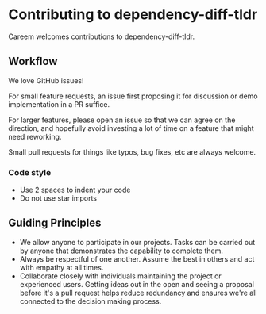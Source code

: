 # Contributing to dependency-diff-tldr

Careem welcomes contributions to dependency-diff-tldr.

## Workflow

We love GitHub issues!

For small feature requests, an issue first proposing it for discussion or demo implementation in a PR suffice.

For larger features, please open an issue so that we can agree on the direction, and hopefully avoid investing a lot of time on a feature that might need reworking.

Small pull requests for things like typos, bug fixes, etc are always welcome.

### Code style

* Use 2 spaces to indent your code
* Do not use star imports

## Guiding Principles

* We allow anyone to participate in our projects. Tasks can be carried out by anyone that demonstrates the capability to complete them.
* Always be respectful of one another. Assume the best in others and act with empathy at all times.
* Collaborate closely with individuals maintaining the project or experienced users. Getting ideas out in the open and seeing a proposal before it's a pull request helps reduce redundancy and ensures we're all connected to the decision making process.